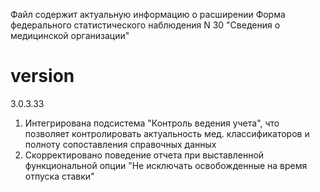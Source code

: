 Файл содержит актуальную информацию о расширении Форма федерального статистического наблюдения N 30 "Сведения о медицинской организации"

# version
3.0.3.33
1. Интегрирована подсистема "Контроль ведения учета", что позволяет контролировать актуальность мед. классификаторов и полноту сопоставления справочных данных
2. Скорректировано поведение отчета при выставленной функциональной опции "Не исключать освобожденные на время отпуска ставки"
